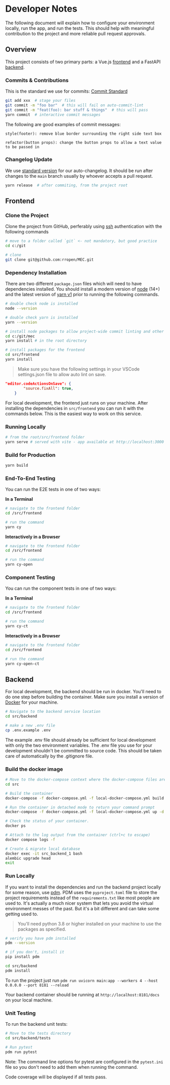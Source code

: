# Developer Notes

The following document will explain how to configure your environment locally, run the app, and run the tests.  This should help with meaningful contribution to the project and more reliable pull request approvals.

## Overview

This project consists of two primary parts: a Vue.js [frontend](#frontend) and a FastAPI [backend](#backend).

### Commits & Contributions

This is the standard we use for commits: [Commit Standard](https://www.conventionalcommits.org/en/v1.0.0/)

```bash
git add xxx  # stage your files
git commit -m "foo bar"  # this will fail on auto-commit-lint
git commit -m "feat(foo): bar stuff & things"  # this will pass
yarn commit  # interactive commit messages
```

The following are good examples of commit messages:

`style(footer): remove blue border surrounding the right side text box`

`refactor(button props): change the button props to allow a text value to be passed in`

### Changelog Update

We use [standard version](https://github.com/conventional-changelog/standard-version) for our auto-changelog.  It should be run after changes to the `main` branch usually by whoever accepts a pull request.

```bash
yarn release  # after commiting, from the project root
```

## Frontend

### Clone the Project

Clone the project from GitHub, perferably using [ssh]() authentication with the following commands

```bash
# move to a folder called `git` <- not mandatory, but good practice
cd c:/git

# clone
git clone git@github.com:rropen/MEC.git
```

### Dependency Installation

There are two different `package.json` files which will need to have dependencies installed.  You should install a modern version of [node](https://nodejs.org/en/download/) (14+) and the latest version of [yarn v1](https://classic.yarnpkg.com/en/docs/install#windows-stable) prior to running the following commands.

```bash
# double check node is installed
node --version

# double check yarn is installed
yarn --version

# install node packages to allow project-wide commit linting and other hooks
cd c:/git/mec
yarn install # in the root directory

# install packages for the frontend
cd src/frontend
yarn install
```

>Make sure you have the following settings in your VSCode settings.json file to allow auto lint on save.

```json
"editor.codeActionsOnSave": {
        "source.fixAll": true,
    }
```

For local development, the frontend just runs on your machine. After installing the dependencies in `src/frontend` you can run it with the commands below. This is the easiest way to work on this service.

### Running Locally

```bash
# from the root/src/frontend folder
yarn serve # served with vite - app available at http://localhost:3000 by default
```

### Build for Production

```bash
yarn build
```

### End-To-End Testing

You can run the E2E tests in one of two ways:

**In a Terminal**

```bash
# navigate to the frontend folder
cd /src/frontend

# run the command
yarn cy
```

**Interactively in a Browser**

```bash
# navigate to the frontend folder
cd /src/frontend

# run the command
yarn cy-open
```

### Component Testing

You can run the component tests in one of two ways:

**In a Terminal**

```bash
# navigate to the frontend folder
cd /src/frontend

# run the command
yarn cy-ct
```

**Interactively in a Browser**

```bash
# navigate to the frontend folder
cd /src/frontend

# run the command
yarn cy-open-ct
```

## Backend

For local development, the backend should be run in docker. You'll need to do one step before building the container.  Make sure you install a version of [Docker](https://www.docker.com/products/personal) for your machine.

```bash
# Navigate to the backend service location
cd src/backend

# make a new .env file
cp .env.example .env
```

The example .env file should already be sufficient for local development with only the two environment variables. The .env file you use for your development shouldn't be committed to source code. This should be taken care of automatically by the .gitignore file.

### Build the docker image

```bash
# Move to the docker-compose context where the docker-compose files are located
cd src

# Build the container
docker-compose -f docker-compose.yml -f local-docker-compose.yml build

# Run the container in detached mode to return your command prompt
docker-compose -f docker-compose.yml -f local-docker-compose.yml up -d backend

# Check the status of your container.
docker ps

# Attach to the log output from the container (ctrl+c to escape)
docker compose logs -f

# Create & migrate local database
docker exec -it src_backend_1 bash
alembic upgrade head
exit
```

### Run Locally

If you want to install the dependencies and run the backend project locally for some reason, use [pdm](https://pdm.fming.dev/usage/project.html). PDM uses the `pyproject.toml` file to store the project requirements instead of the `requirements.txt` like most people are used to. It's actually a much nicer system that lets you avoid the virtual environment messes of the past. But it's a bit different and can take some getting used to.

> You'll need python 3.8 or higher installed on your machine to use the packages as specified.

```bash
# verify you have pdm installed
pdm --version

# if you don't, install it
pip install pdm

cd src/backend
pdm install
```

To run the project just run `pdm run uvicorn main:app --workers 4 --host 0.0.0.0 --port 8181 --reload`

Your backend container should be running at `http://localhost:8181/docs` on your local machine.

### Unit Testing

To run the backend unit tests:

```bash
# Move to the tests directory
cd src/backend/tests

# Run pytest
pdm run pytest
```

Note: The command line options for pytest are configured in the `pytest.ini` file so you don't need to add them when running the command.

Code coverage will be displayed if all tests pass.
